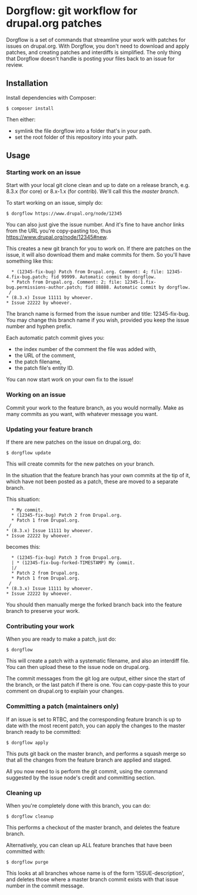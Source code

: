 Dorgflow: git workflow for drupal.org patches
=============================================

Dorgflow is a set of commands that streamline your work with patches for issues
on drupal.org. With Dorgflow, you don't need to download and apply patches, and
creating patches and interdiffs is simplified. The only thing that Dorgflow
doesn't handle is posting your files back to an issue for review.

## Installation

Install dependencies with Composer:

    $ composer install

Then either:
  - symlink the file dorgflow into a folder that's in your path.
  - set the root folder of this repository into your path.

## Usage

### Starting work on an issue

Start with your local git clone clean and up to date on a release branch, e.g.
8.3.x (for core) or 8.x-1.x (for contrib). We'll call this the *master branch*.

To start working on an issue, simply do:

    $ dorgflow https://www.drupal.org/node/12345

You can also just give the issue number. And it's fine to have anchor links from
the URL you're copy-pasting too, thus https://www.drupal.org/node/12345#new.

This creates a new git branch for you to work on. If there are patches on the
issue, it will also download them and make commits for them. So you'll have
something like this:

      * (12345-fix-bug) Patch from Drupal.org. Comment: 4; file: 12345-4.fix-bug.patch; fid 99999. Automatic commit by dorgflow.
      * Patch from Drupal.org. Comment: 2; file: 12345-1.fix-bug.permissions-author.patch; fid 88888. Automatic commit by dorgflow.
     /
    * (8.3.x) Issue 11111 by whoever.
    * Issue 22222 by whoever.

The branch name is formed from the issue number and title: 12345-fix-bug. You
may change this branch name if you wish, provided you keep the issue number and
hyphen prefix.

Each automatic patch commit gives you:
  - the index number of the comment the file was added with,
  - the URL of the comment,
  - the patch filename,
  - the patch file's entity ID.

You can now start work on your own fix to the issue!

### Working on an issue

Commit your work to the feature branch, as you would normally. Make as many
commits as you want, with whatever message you want.

### Updating your feature branch

If there are new patches on the issue on drupal.org, do:

    $ dorgflow update

This will create commits for the new patches on your branch.

In the situation that the feature branch has your own commits at the tip of it,
which have not been posted as a patch, these are moved to a separate branch.

This situation:

      * My commit.
      * (12345-fix-bug) Patch 2 from Drupal.org.
      * Patch 1 from Drupal.org.
     /
    * (8.3.x) Issue 11111 by whoever.
    * Issue 22222 by whoever.

becomes this:

      * (12345-fix-bug) Patch 3 from Drupal.org.
      | * (12345-fix-bug-forked-TIMESTAMP) My commit.
      |/
      * Patch 2 from Drupal.org.
      * Patch 1 from Drupal.org.
     /
    * (8.3.x) Issue 11111 by whoever.
    * Issue 22222 by whoever.

You should then manually merge the forked branch back into the feature branch to
preserve your work.

### Contributing your work

When you are ready to make a patch, just do:

    $ dorgflow

This will create a patch with a systematic filename, and also an interdiff file.
You can then upload these to the issue node on drupal.org.

The commit messages from the git log are output, either since the start of the
branch, or the last patch if there is one. You can copy-paste this to your
comment on drupal.org to explain your changes.

### Committing a patch (maintainers only)

If an issue is set to RTBC, and the corresponding feature branch is up to date
with the most recent patch, you can apply the changes to the master branch ready
to be committed:

    $ dorgflow apply

This puts git back on the master branch, and performs a squash merge so that all
the changes from the feature branch are applied and staged.

All you now need to is perform the git commit, using the command suggested by
the issue node's credit and committing section.

### Cleaning up

When you're completely done with this branch, you can do:

    $ dorgflow cleanup

This performs a checkout of the master branch, and deletes the feature branch.

Alternatively, you can clean up ALL feature branches that have been committed
with:

    $ dorgflow purge

This looks at all branches whose name is of the form 'ISSUE-description', and
deletes those where a master branch commit exists with that issue number in the
commit message.
